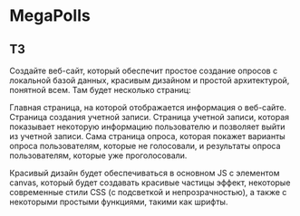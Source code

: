 # MegaPolls

## ТЗ
Создайте веб-сайт, который обеспечит простое создание опросов с локальной базой данных, красивым дизайном и простой архитектурой, понятной всем.
Там будет несколько страниц:

Главная страница, на которой отображается информация о веб-сайте.
Страница создания учетной записи.
Страница учетной записи, которая показывает некоторую информацию пользователю и позволяет выйти из учетной записи.
Сама страница опроса, которая покажет варианты опроса пользователям, которые не голосовали, и результаты опроса пользователям, которые уже проголосовали.

Красивый дизайн будет обеспечиваться в основном JS с элементом canvas, который будет создавать красивые частицы
эффект, некоторые современные стили CSS (с подсветкой и непрозрачностью), а также с некоторыми простыми функциями, такими как шрифты.
